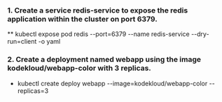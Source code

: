 ### 1. Create a service redis-service to expose the redis application within the cluster on port 6379.

** kubectl expose pod redis --port=6379 --name redis-service --dry-run=client -o yaml

### 2. Create a deployment named webapp using the image kodekloud/webapp-color with 3 replicas.

* kubectl create deploy webapp --image=kodekloud/webapp-color --replicas=3
